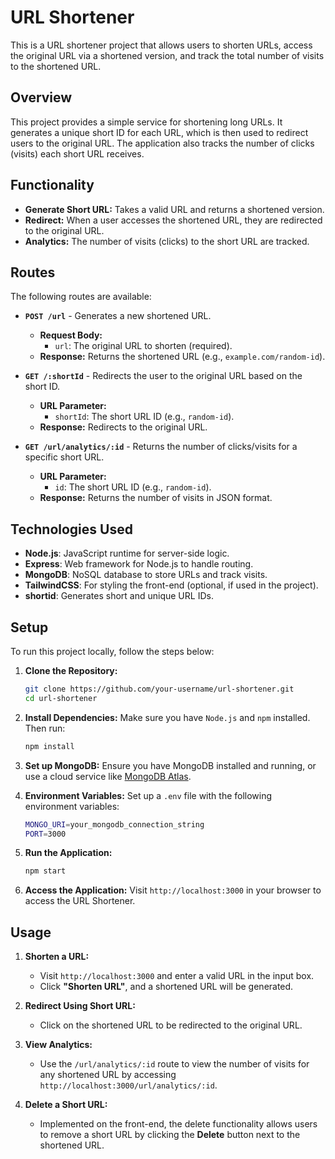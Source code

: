 # URL Shortener

This is a URL shortener project that allows users to shorten URLs, access the original URL via a shortened version, and track the total number of visits to the shortened URL.

## Overview

This project provides a simple service for shortening long URLs. It generates a unique short ID for each URL, which is then used to redirect users to the original URL. The application also tracks the number of clicks (visits) each short URL receives.

## Functionality

- **Generate Short URL:** Takes a valid URL and returns a shortened version.
- **Redirect:** When a user accesses the shortened URL, they are redirected to the original URL.
- **Analytics:** The number of visits (clicks) to the short URL are tracked.

## Routes

The following routes are available:

- **`POST /url`** - Generates a new shortened URL.
    - **Request Body:**
      - `url`: The original URL to shorten (required).
    - **Response:** Returns the shortened URL (e.g., `example.com/random-id`).

- **`GET /:shortId`** - Redirects the user to the original URL based on the short ID.
    - **URL Parameter:**
      - `shortId`: The short URL ID (e.g., `random-id`).
    - **Response:** Redirects to the original URL.

- **`GET /url/analytics/:id`** - Returns the number of clicks/visits for a specific short URL.
    - **URL Parameter:**
      - `id`: The short URL ID (e.g., `random-id`).
    - **Response:** Returns the number of visits in JSON format.

## Technologies Used

- **Node.js**: JavaScript runtime for server-side logic.
- **Express**: Web framework for Node.js to handle routing.
- **MongoDB**: NoSQL database to store URLs and track visits.
- **TailwindCSS**: For styling the front-end (optional, if used in the project).
- **shortid**: Generates short and unique URL IDs.

## Setup

To run this project locally, follow the steps below:

1. **Clone the Repository:**
   ```bash
   git clone https://github.com/your-username/url-shortener.git
   cd url-shortener
   ```

2. **Install Dependencies:**
   Make sure you have `Node.js` and `npm` installed. Then run:
   ```bash
   npm install
   ```

3. **Set up MongoDB:**
   Ensure you have MongoDB installed and running, or use a cloud service like [MongoDB Atlas](https://www.mongodb.com/cloud/atlas).

4. **Environment Variables:**
   Set up a `.env` file with the following environment variables:
   ```bash
   MONGO_URI=your_mongodb_connection_string
   PORT=3000
   ```

5. **Run the Application:**
   ```bash
   npm start
   ```

6. **Access the Application:**
   Visit `http://localhost:3000` in your browser to access the URL Shortener.

## Usage

1. **Shorten a URL:**
   - Visit `http://localhost:3000` and enter a valid URL in the input box.
   - Click **"Shorten URL"**, and a shortened URL will be generated.

2. **Redirect Using Short URL:**
   - Click on the shortened URL to be redirected to the original URL.

3. **View Analytics:**
   - Use the `/url/analytics/:id` route to view the number of visits for any shortened URL by accessing `http://localhost:3000/url/analytics/:id`.

4. **Delete a Short URL:**
   - Implemented on the front-end, the delete functionality allows users to remove a short URL by clicking the **Delete** button next to the shortened URL.